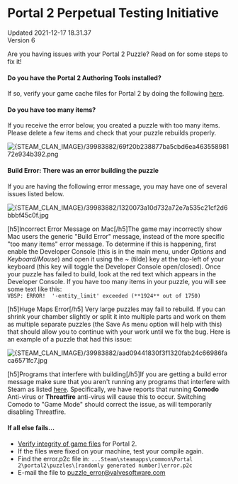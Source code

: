 # Portal 2 Perpetual Testing Initiative
Updated 2021-12-17 18.31.37  
Version 6  

Are you having issues with your Portal 2 Puzzle? Read on for some steps to fix it!  
  
#### Do you have the Portal 2 Authoring Tools installed?
If so, verify your game cache files for Portal 2 by doing the following [here](https://help.steampowered.com/en/faqs/view/0C48-FCBD-DA71-93EB).  
  
#### Do you have too many items?
If you receive the error below, you created a puzzle with too many items. Please delete a few items and check that your puzzle rebuilds properly.  
  
![{STEAM_CLAN_IMAGE}/39983882/69f20b238877ba5cbd6ea46355898172e934b392.png]({STEAM_CLAN_IMAGE}/39983882/69f20b238877ba5cbd6ea46355898172e934b392.png)  
  
#### Build Error: There was an error building the puzzle
If you are having the following error message, you may have one of several issues listed below.  
  
![{STEAM_CLAN_IMAGE}/39983882/1320073a10d732a72e7a535c21cf2d6bbbf45c0f.jpg]({STEAM_CLAN_IMAGE}/39983882/1320073a10d732a72e7a535c21cf2d6bbbf45c0f.jpg)  
  
[h5]Incorrect Error Message on Mac[/h5]The game may incorrectly show Mac users the generic "Build Error" message, instead of the more specific "too many items" error message. To determine if this is happening, first enable the Developer Console (this is in the main menu, under *Options* and *Keyboard/Mouse*) and open it using the ~ (tilde) key at the top-left of your keyboard (this key will toggle the Developer Console open/closed). Once your puzzle has failed to build, look at the red text which appears in the Developer Console. If you have too many items in your puzzle, you will see some text like this:  
`VBSP: ERROR!  '-entity_limit' exceeded (**1924** out of 1750)`  
  
[h5]Huge Maps Error[/h5] Very large puzzles may fail to rebuild. If you can shrink your chamber slightly or split it into multiple parts and work on them as multiple separate puzzles (the Save As menu option will help with this) that should allow you to continue with your work until we fix the bug. Here is an example of a puzzle that had this issue:  
  
![{STEAM_CLAN_IMAGE}/39983882/aad09441830f3f1320fab24c66986faca6571fc7.jpg]({STEAM_CLAN_IMAGE}/39983882/aad09441830f3f1320fab24c66986faca6571fc7.jpg)  
  
[h5]Programs that interfere with building[/h5]If you are getting a build error message make sure that you aren't running any programs that interfere with Steam as listed [here](https://help.steampowered.com/en/faqs/view/1F39-DCB4-FF28-5748). Specifically, we have reports that running **Comodo** Anti-virus or **Threatfire** anti-virus will cause this to occur. Switching Comodo to "Game Mode" should correct the issue, as will temporarily disabling Threatfire.  
  
#### If all else fails...
* [Verify integrity of game files](https://help.steampowered.com/en/faqs/view/0C48-FCBD-DA71-93EB) for Portal 2.
* If the files were fixed on your machine, test your compile again.
* Find the error.p2c file in: `...Steam\steamapps\common\Portal 2\portal2\puzzles\[randomly generated number]\error.p2c`
* E-mail the file to puzzle_error@valvesoftware.com